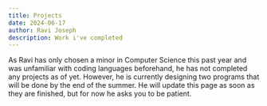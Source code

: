 ```yaml
---
title: Projects
date: 2024-06-17 
author: Ravi Joseph
description: Work i've completed
---
```


As Ravi has only chosen a minor in Computer Science this past year and was unfamiliar with coding languages beforehand, he has not completed any projects as of yet. However, he is currently designing two programs that will be done by the end of the summer. He will update this page as soon as they are finished, but for now he asks you to be patient.